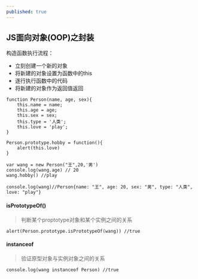 ```yaml
---
published: true
---
```

## JS面向对象(OOP)之封装

构造函数执行流程：
- 立刻创建一个新的对象
- 将新建的对象设置为函数中的this
- 逐行执行函数中的代码
- 将新建的对象作为返回值返回

```
function Person(name, age, sex){
	this.name = name;
	this.age = age;
	this.sex = sex;
	this.type = '人类';
	this.love = 'play';
}

Person.prototype.hobby = function(){
	alert(this.love)
}

var wang = new Person("王",20,'男')
console.log(wang.age) // 20
wang.hobby() //play

console.log(wang)//Person{name: "王", age: 20, sex: "男", type: "人类", love: "play"}

```
#### isPrototypeOf()

>判断某个proptotype对象和某个实例之间的关系

```
alert(Person.prototype.isPrototypeOf(wang)) //true
```

#### instanceof

>验证原型对象与实例对象之间的关系

```
console.log(wang instanceof Person) //true
```









